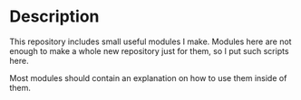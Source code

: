 # Description
This repository includes small useful modules I make. Modules here are not enough to make a whole new repository just for them, so I put such scripts here.

Most modules should contain an explanation on how to use them inside of them.
